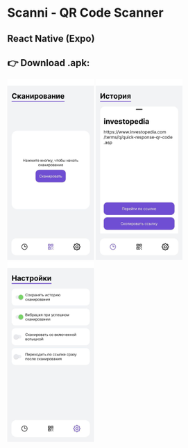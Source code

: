 # Scanni - QR Code Scanner

## React Native (Expo)

## 👉 Download .apk:

<img width='200px' src="./screenshots/3.jpg">
<img width='200px' src="./screenshots/1.jpg">
<img width='200px' src="./screenshots/2.jpg">
